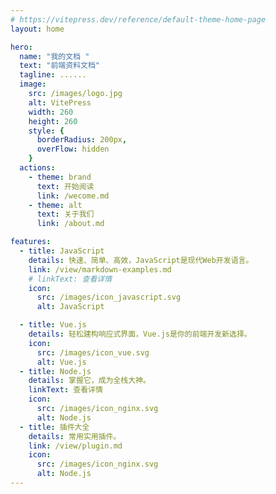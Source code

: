 ```yaml
---
# https://vitepress.dev/reference/default-theme-home-page
layout: home

hero:
  name: "我的文档 "
  text: "前端资料文档"
  tagline: ......
  image:
    src: /images/logo.jpg
    alt: VitePress
    width: 260
    height: 260
    style: {
      borderRadius: 200px,
      overFlow: hidden
    }
  actions:
    - theme: brand
      text: 开始阅读
      link: /wecome.md
    - theme: alt
      text: 关于我们
      link: /about.md

features:
  - title: JavaScript
    details: 快速、简单、高效，JavaScript是现代Web开发语言。
    link: /view/markdown-examples.md
    # linkText: 查看详情
    icon:
      src: /images/icon_javascript.svg
      alt: JavaScript

  - title: Vue.js
    details: 轻松建构响应式界面，Vue.js是你的前端开发新选择。
    icon:
      src: /images/icon_vue.svg
      alt: Vue.js
  - title: Node.js
    details: 掌握它，成为全栈大神。
    linkText: 查看详情
    icon:
      src: /images/icon_nginx.svg
      alt: Node.js
  - title: 插件大全
    details: 常用实用插件。
    link: /view/plugin.md
    icon:
      src: /images/icon_nginx.svg
      alt: Node.js
---
```



